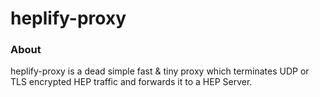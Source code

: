 # heplify-proxy

### About
heplify-proxy is a dead simple fast & tiny proxy which terminates UDP or TLS encrypted HEP traffic and forwards it to a HEP Server.